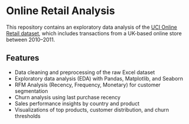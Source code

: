 # Online Retail Analysis

This repository contains an exploratory data analysis of the [UCI Online Retail dataset](https://archive.ics.uci.edu/dataset/352/online+retail), which includes transactions from a UK-based online store between 2010–2011.

## Features
- Data cleaning and preprocessing of the raw Excel dataset
- Exploratory data analysis (EDA) with Pandas, Matplotlib, and Seaborn
- RFM Analysis (Recency, Frequency, Monetary) for customer segmentation
- Churn analysis using last purchase recency
- Sales performance insights by country and product
- Visualizations of top products, customer distribution, and churn thresholds
